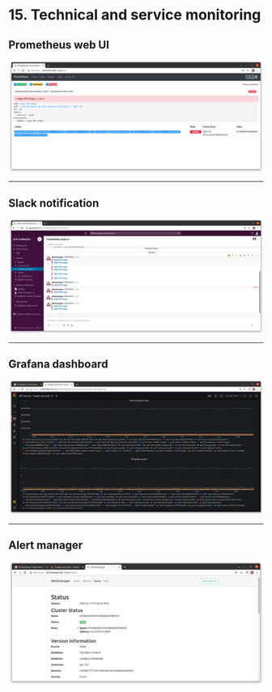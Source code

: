 # 15. Technical and service monitoring

## Prometheus web UI
![Image 1](prometheus.png)

---

## Slack notification
![Image 2](slack_notification.png)

---

## Grafana dashboard
![Image 3](grafana.png)

---

## Alert manager
![Image 4](alertmanager.png)